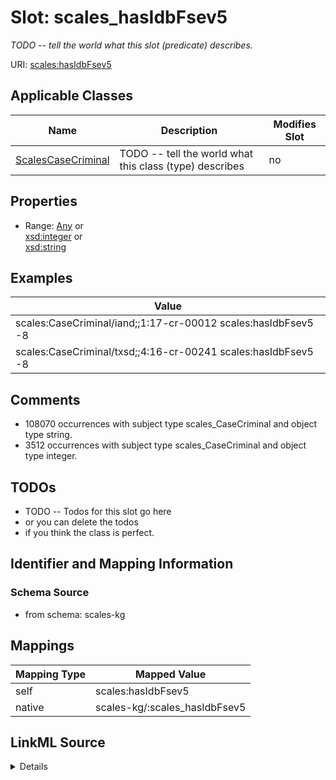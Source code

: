 

# Slot: scales_hasIdbFsev5


_TODO -- tell the world what this slot (predicate) describes._





URI: [scales:hasIdbFsev5](http://schemas.scales-okn.org/rdf/scales#hasIdbFsev5)



<!-- no inheritance hierarchy -->





## Applicable Classes

| Name | Description | Modifies Slot |
| --- | --- | --- |
| [ScalesCaseCriminal](../classes/ScalesCaseCriminal.md) | TODO -- tell the world what this class (type) describes |  no  |







## Properties

* Range: [Any](../classes/Any.md)&nbsp;or&nbsp;<br />[xsd:integer](http://www.w3.org/2001/XMLSchema#integer)&nbsp;or&nbsp;<br />[xsd:string](http://www.w3.org/2001/XMLSchema#string)






## Examples

| Value |
| --- |
| scales:CaseCriminal/iand;;1:17-cr-00012 scales:hasIdbFsev5 -8 |
| scales:CaseCriminal/txsd;;4:16-cr-00241 scales:hasIdbFsev5 -8 |

## Comments

* 108070 occurrences with subject type scales_CaseCriminal and object type string.
* 3512 occurrences with subject type scales_CaseCriminal and object type integer.

## TODOs

* TODO -- Todos for this slot go here
* or you can delete the todos
* if you think the class is perfect.

## Identifier and Mapping Information







### Schema Source


* from schema: scales-kg




## Mappings

| Mapping Type | Mapped Value |
| ---  | ---  |
| self | scales:hasIdbFsev5 |
| native | scales-kg/:scales_hasIdbFsev5 |




## LinkML Source

<details>
```yaml
name: scales_hasIdbFsev5
description: TODO -- tell the world what this slot (predicate) describes.
todos:
- TODO -- Todos for this slot go here
- or you can delete the todos
- if you think the class is perfect.
comments:
- 108070 occurrences with subject type scales_CaseCriminal and object type string.
- 3512 occurrences with subject type scales_CaseCriminal and object type integer.
examples:
- value: scales:CaseCriminal/iand;;1:17-cr-00012 scales:hasIdbFsev5 -8
- value: scales:CaseCriminal/txsd;;4:16-cr-00241 scales:hasIdbFsev5 -8
from_schema: scales-kg
rank: 1000
slot_uri: scales:hasIdbFsev5
alias: scales_hasIdbFsev5
domain_of:
- scales_CaseCriminal
range: Any
any_of:
- range: integer
- range: string

```
</details>